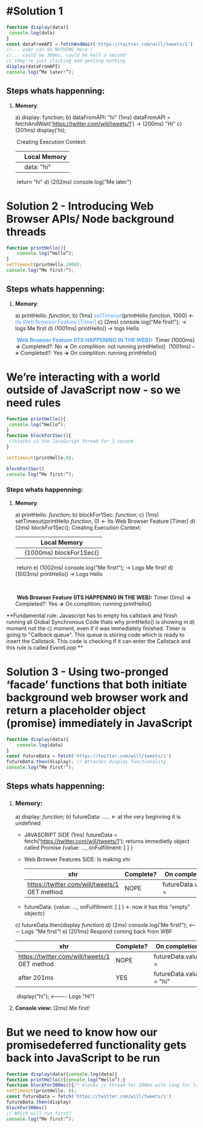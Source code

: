 # #Solution 1

```javascript
function display(data){
 console.log(data)
}
const dataFromAPI = fetchAndWait('https://twitter.com/will/tweets/1')
//... user can do NOTHING here !
//... could be 300ms, could be half a second
// they're just clicking and getting nothing
display(dataFromAPI)
console.log(“Me later!”);
```

## Steps whats happenning:

1. **Memory**:

   a) display: function;
   b) dataFromAPI: "hi"
   	(1ms) dataFromAPI = fetchAndWait('https://twitter.com/will/tweets/1')	->  (200ms) "Hi"
   c) (201ms) display('hi);
   
   ​	Creating Execution Context:
   
   |      | Local Memory |
   | ---- | ------------ |
   |      | data: "hi"   |
   
   ​											return "hi"
   d) (202ms) console.log("Me later")

# Solution  2 - Introducing Web Browser APIs/ Node background threads

```javascript
function printHello(){
 	console.log(“Hello”);
}
setTimeout(printHello,1000);
console.log(“Me first!”);
```

## Steps whats happenning:

1. **Memory**:

   a) printHello: *function*;
   b) (1ms) <span style="color: #54a0ff">setTimeout</span>(printHello *function*, 1000)		<-  <span style="color: #54a0ff">Its Web Browser Feature [Timer]</span>
   c) (2ms) console.log("Me first!");	-> 	logs Me first
   d) (1001ms) printHello()				-> 	logs Hello

   

   ​		**<span style="color: #54a0ff">Web Browser Feature (ITS HAPPENING IN THE WEB)</span>:**
   ​		Timer (1000ms) **->** Completed?: No **->** On complition: not running printHello()
   ​				  (1001ms) **->** Completed?: Yes **->** On complition: running printHello()

# We’re interacting with a world outside of JavaScript now - so we need rules

```javascript
function printHello(){
 console.log(“Hello”);
}
function blockFor1Sec(){
 //blocks in the JavaScript thread for 1 second
}

setTimeout(printHello,0);

blockFor1Sec()
console.log(“Me first!”);
```

### Steps whats happenning:

1. **Memory**:

   a) printHello: *function*;
   b) blockFor1Sec: *function*;
   c) (1ms) setTimeout(printHello *function*, 0)		<- Its Web Browser Feature [Timer]
   d) (2ms) blockFor1Sec();
   	Creating Execution Context:

   |      | Local Memory            |
   | ---- | ----------------------- |
   |      | (1000ms) blockFor1Sec() |

   ​						return
   e) (1002ms) console.log(“Me first!”);		-> Logs Me first!
   d) (1003ms) printHello()							-> Logs Hello

   ​	

   ​		**Web Browser Feature (ITS HAPPENING IN THE WEB):**
   ​		Timer (0ms) **->** Completed?: Yes **->** On complition: running printHello()				  

**Fundamental rule:
Javascript has to empty his callstack and finish running all Global Synchronous Code thats why printHello() is showing in d) moment not the c) moment, even if it was immediately finished. Timer is going to "Callback queue". This queue is storing code which is ready to insert the Callstack. This code is checking if it can enter the Callstack and this rule is called *EventLoop* ** 

# Solution 3 - Using two-pronged ‘facade’ functions that both initiate background web browser work and return a placeholder object (promise) immediately in JavaScript

```javascript
function display(data){
 	console.log(data)
}
const futureData = fetch('https://twitter.com/will/tweets/1')
futureData.then(display); // Attaches display functionality
console.log(“Me first!”);
```

## Steps whats happenning:

1. ### **Memory**:

   a) display: *function*;
   b)  futureData: .....	<-  at the very beginning it is undefined

   - JAVASCRIPT SIDE
     (1ms) futureData = fetch('https://twitter.com/will/tweets/1');
     returns immedietly object called Promise {value: ..., onFulfillment: [ ] } 

   - Web Browser Features SIDE:
     Is making xhr 

     | xhr                                               | Complete? | On completion      |
     | ------------------------------------------------- | --------- | ------------------ |
     | https://twitter.com/will/tweets/1<br />GET method | NOPE      | futureData.value = |

   - futureData: {value: ..., onFulfillment: [ ] }          <- now it has this "empty" objectc) 

   c) futureData.then(display *function*)
   d) (2ms) console.log('Me first!");              <---- Logs "Me first"!
   e) (201ms) Respond coming back from WBF

   | xhr                                               | Complete? | On completion           |
   | ------------------------------------------------- | --------- | ----------------------- |
   | https://twitter.com/will/tweets/1<br />GET method | NOPE      | futureData.value =      |
   | after 201ms                                       | YES       | futureData.value = "hi" |

   ​	display("hi");        <---- Logs "Hi"!

2. **Console view:**
   (2ms) Me first!
   


# But we need to know how our promisedeferred functionality gets back into JavaScript to be run

```javascript
function display(data){console.log(data)}
function printHello(){console.log(“Hello”);}
function blockFor300ms(){/* blocks js thread for 300ms with long for loop */}
setTimeout(printHello, 0);
const futureData = fetch('https://twitter.com/will/tweets/1')
futureData.then(display)
blockFor300ms()
// Which will run first?
console.log(“Me first!”);
```











































